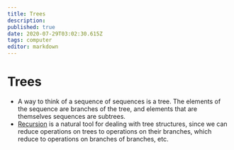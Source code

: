 ```yaml
---
title: Trees
description: 
published: true
date: 2020-07-29T03:02:30.615Z
tags: computer
editor: markdown
---
```


# Trees

* A way to think of a sequence of sequences is a tree. The elements of the sequence are branches of the tree, and elements that are themselves sequences are subtrees.
* [Recursion](/computer-science/recursion) is a natural tool for dealing with tree structures, since we can reduce operations on trees to operations on their branches, which reduce to operations on branches of branches, etc.